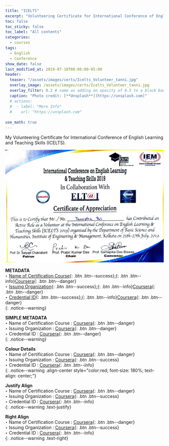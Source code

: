 ```yaml
---
title: "ICELTS"
excerpt: "Volunteering Certificate for International Conference of English Learning and Teaching Skills (ICELTS)."
toc: false
toc_sticky: false
toc_label: "All contents"
categories:
  - courses
tags:
  - English
  - Conference
show_date: false
last_modified_at: 2019-07-10T08:06:00-05:00
header:
  teaser: "/assets/images/certs/Icelts_Volunteer_tanni.jpg"
  overlay_image: /assets/images/certs/Icelts_Volunteer_tanni.jpg
  overlay_filter: 0.2 # same as adding an opacity of 0.5 to a black background
  caption: "Photo credit: [**Unsplash**](https://unsplash.com)"
  # actions:
  #  - label: "More Info"
  #    url: "https://unsplash.com"

use_math: true
---
```


<!--use og_image-->

My Volunteering Certificate for International Conference of English Learning and Teaching Skills (ICELTS).

<img src="/assets/images/certs/Icelts_Volunteer_tanni.jpg">

**METADATA**<br/>
‣ [Name of Certification Course](){: .btn .btn--success}[:](#link){: .btn .btn--info}[Coursera](#link){: .btn .btn--danger}<br/>
‣ [Issuing Organization](){: .btn .btn--success}[:](#link){: .btn .btn--info}[Coursera](#link){: .btn .btn--danger}<br/>
‣ [Credential ID](){: .btn .btn--success}[:](#link){: .btn .btn--info}[Coursera](#link){: .btn .btn--danger}<br/>
{: .notice--warning}

**SIMPLE METADATA**<br/>
‣ Name of Certification Course : [Coursera](#link){: .btn .btn--danger}<br/>
‣ Issuing Organization : [Coursera](#link){: .btn .btn--danger}<br/>
‣ Credential ID : [Coursera](#link){: .btn .btn--danger}<br/>
{: .notice--warning}

**Colour Details**<br/>
‣ Name of Certification Course : [Coursera](#link){: .btn .btn--danger}<br/>
‣ Issuing Organization : [Coursera](#link){: .btn .btn--success}<br/>
‣ Credential ID : [Coursera](#link){: .btn .btn--info}<br/>
{: .notice--warning .align-center style="color:red; font-size: 180%; text-align: center;"}

**Justify Align**<br/>
‣ Name of Certification Course : [Coursera](#link){: .btn .btn--danger}<br/>
‣ Issuing Organization : [Coursera](#link){: .btn .btn--success}<br/>
‣ Credential ID : [Coursera](#link){: .btn .btn--info}<br/>
{: .notice--warning .text-justify}

**Right Align**<br/>
‣ Name of Certification Course : [Coursera](#link){: .btn .btn--danger}<br/>
‣ Issuing Organization : [Coursera](#link){: .btn .btn--success}<br/>
‣ Credential ID : [Coursera](#link){: .btn .btn--info}<br/>
{: .notice--warning .text-right}

<!--success https://mmistakes.github.io/minimal-mistakes/docs/utility-classes/#buttons-->
